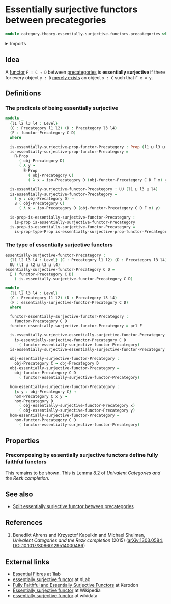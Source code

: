# Essentially surjective functors between precategories

```agda
module category-theory.essentially-surjective-functors-precategories where
```

<details><summary>Imports</summary>

```agda
open import category-theory.functors-precategories
open import category-theory.isomorphisms-in-precategories
open import category-theory.precategories

open import foundation.dependent-pair-types
open import foundation.existential-quantification
open import foundation.propositions
open import foundation.universe-levels
```

</details>

## Idea

A [functor](category-theory.functors-precategories.md) `F : C → D` between
[precategories](category-theory.precategories.md) is **essentially surjective**
if there for every object `y : D`
[merely exists](foundation.existential-quantification.md) an object `x : C` such
that `F x ≅ y`.

## Definitions

### The predicate of being essentially surjective

```agda
module _
  {l1 l2 l3 l4 : Level}
  (C : Precategory l1 l2) (D : Precategory l3 l4)
  (F : functor-Precategory C D)
  where

  is-essentially-surjective-prop-functor-Precategory : Prop (l1 ⊔ l3 ⊔ l4)
  is-essentially-surjective-prop-functor-Precategory =
    Π-Prop
      ( obj-Precategory D)
      ( λ y →
        ∃-Prop
          ( obj-Precategory C)
          ( λ x → iso-Precategory D (obj-functor-Precategory C D F x) y))

  is-essentially-surjective-functor-Precategory : UU (l1 ⊔ l3 ⊔ l4)
  is-essentially-surjective-functor-Precategory =
    ( y : obj-Precategory D) →
    ∃ ( obj-Precategory C)
      ( λ x → iso-Precategory D (obj-functor-Precategory C D F x) y)

  is-prop-is-essentially-surjective-functor-Precategory :
    is-prop is-essentially-surjective-functor-Precategory
  is-prop-is-essentially-surjective-functor-Precategory =
    is-prop-type-Prop is-essentially-surjective-prop-functor-Precategory
```

### The type of essentially surjective functors

```agda
essentially-surjective-functor-Precategory :
  {l1 l2 l3 l4 : Level} (C : Precategory l1 l2) (D : Precategory l3 l4) →
  UU (l1 ⊔ l2 ⊔ l3 ⊔ l4)
essentially-surjective-functor-Precategory C D =
  Σ ( functor-Precategory C D)
    ( is-essentially-surjective-functor-Precategory C D)

module _
  {l1 l2 l3 l4 : Level}
  (C : Precategory l1 l2) (D : Precategory l3 l4)
  (F : essentially-surjective-functor-Precategory C D)
  where

  functor-essentially-surjective-functor-Precategory :
    functor-Precategory C D
  functor-essentially-surjective-functor-Precategory = pr1 F

  is-essentially-surjective-essentially-surjective-functor-Precategory :
    is-essentially-surjective-functor-Precategory C D
      ( functor-essentially-surjective-functor-Precategory)
  is-essentially-surjective-essentially-surjective-functor-Precategory = pr2 F

  obj-essentially-surjective-functor-Precategory :
    obj-Precategory C → obj-Precategory D
  obj-essentially-surjective-functor-Precategory =
    obj-functor-Precategory C D
      ( functor-essentially-surjective-functor-Precategory)

  hom-essentially-surjective-functor-Precategory :
    {x y : obj-Precategory C} →
    hom-Precategory C x y →
    hom-Precategory D
      ( obj-essentially-surjective-functor-Precategory x)
      ( obj-essentially-surjective-functor-Precategory y)
  hom-essentially-surjective-functor-Precategory =
    hom-functor-Precategory C D
      ( functor-essentially-surjective-functor-Precategory)
```

## Properties

### Precomposing by essentially surjective functors define fully faithful functors

This remains to be shown. This is Lemma 8.2 of _Univalent Categories and the
Rezk completion_.

## See also

- [Split essentially surjective functor between precategories](category-theory.split-essentially-surjective-functors-precategories.md)

## References

1. Benedikt Ahrens and Krzysztof Kapulkin and Michael Shulman, _Univalent
   Categories and the Rezk completion_ (2015)
   ([arXiv:1303.0584](https://arxiv.org/abs/1303.0584),
   [DOI:10.1017/S0960129514000486](https://doi.org/10.1017/S0960129514000486))

## External links

- [Essential Fibres](https://1lab.dev/Cat.Functor.Properties.html#essential-fibres)
  at 1lab
- [essentially surjective functor](https://ncatlab.org/nlab/show/essentially+surjective+functor)
  at $n$Lab
- [Fully Faithful and Essentially Surjective Functors](https://kerodon.net/tag/01JG)
  at Kerodon
- [Essentially surjective functor](https://en.wikipedia.org/wiki/Essentially_surjective_functor)
  at Wikipedia
- [essentially surjective functor](https://www.wikidata.org/wiki/Q140283) at
  wikidata
